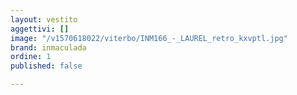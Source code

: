 ```yaml
---
layout: vestito
aggettivi: []
image: "/v1570618022/viterbo/INM166_-_LAUREL_retro_kxvptl.jpg"
brand: inmaculada
ordine: 1
published: false

---
```

